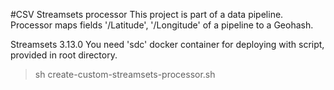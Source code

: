 #CSV Streamsets processor
This project is part of a data pipeline. Processor maps fields '/Latitude', '/Longitude' of a pipeline to a Geohash.

Streamsets 3.13.0
You need 'sdc' docker container for deploying with script, provided in root directory. 
>sh create-custom-streamsets-processor.sh